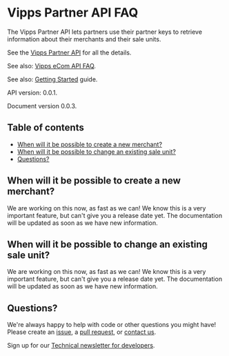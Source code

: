 <!-- START_METADATA
---
title: FAQ
sidebar_position: 14
---
END_METADATA -->

# Vipps Partner API FAQ

The Vipps Partner API lets partners use their partner keys to retrieve information
about their merchants and their sale units.

See the
[Vipps Partner API](vipps-partner-api.md)
for all the details.

See also:
[Vipps eCom API FAQ](https://github.com/vippsas/vipps-ecom-api/blob/master/vipps-ecom-api-faq.md).

See also:
[Getting Started](https://github.com/vippsas/vipps-developers/blob/master/vipps-getting-started.md)
guide.

API version: 0.0.1.

Document version 0.0.3.

<!-- START_TOC -->

## Table of contents

* [When will it be possible to create a new merchant?](#when-will-it-be-possible-to-create-a-new-merchant)
* [When will it be possible to change an existing sale unit?](#when-will-it-be-possible-to-change-an-existing-sale-unit)
* [Questions?](#questions)

<!-- END_TOC -->

## When will it be possible to create a new merchant?

We are working on this now, as fast as we can!
We know this is a very important feature, but can't give you a release date yet.
The documentation will be updated as soon as we have new information.

## When will it be possible to change an existing sale unit?

We are working on this now, as fast as we can!
We know this is a very important feature, but can't give you a release date yet.
The documentation will be updated as soon as we have new information.

## Questions?

We're always happy to help with code or other questions you might have!
Please create an [issue](https://github.com/vippsas/vipps-api-api/issues),
a [pull request](https://github.com/vippsas/vipps-partner-api/pulls),
or [contact us](https://github.com/vippsas/vipps-developers/blob/master/contact.md).

Sign up for our [Technical newsletter for developers](https://github.com/vippsas/vipps-developers/tree/master/newsletters).
